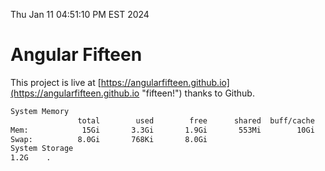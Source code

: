 Thu Jan 11 04:51:10 PM EST 2024

# Angular Fifteen


This project is live at [https://angularfifteen.github.io](https://angularfifteen.github.io "fifteen!") thanks to Github.

```bash
System Memory
               total        used        free      shared  buff/cache   available
Mem:            15Gi       3.3Gi       1.9Gi       553Mi        10Gi        11Gi
Swap:          8.0Gi       768Ki       8.0Gi
System Storage
1.2G	.
```
```bash
